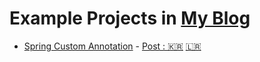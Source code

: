 # Example Projects in [My Blog](https://blog.itanoss.kr)

* [Spring Custom Annotation](spring-custom-annotation/README.md) - [Post : 🇰🇷️](https://blog.itanoss.kr/ko/%EC%8A%A4%ED%94%84%EB%A7%81-%EC%BB%A4%EC%8A%A4%ED%85%80-%EC%96%B4%EB%85%B8%ED%85%8C%EC%9D%B4%EC%85%98/) [🇱🇷️](https://blog.itanoss.kr/en/spring-custom-annotation/)
